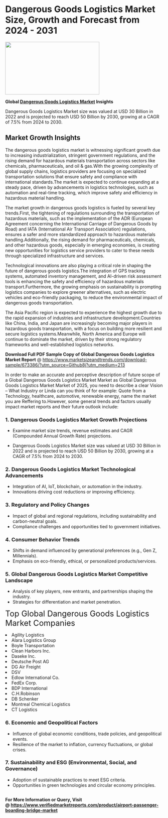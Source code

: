 <H1>Dangerous Goods Logistics Market Size, Growth and Forecast from 2024 - 2031</H1><img class="aligncenter size-medium wp-image-584254" src="https://thirdeyenews.in/wp-content/uploads/2024/09/Global-Market-Research-300x168.jpeg" alt="" width="300" height="168" /><p><strong>Global&nbsp;<a href="https://www.marketsizeandtrends.com/download-sample/673386/?utm_source=Github8j?utm_medium=213">Dangerous Goods Logistics Market</a> Insights</strong></p><p>Dangerous Goods Logistics Market size was valued at USD 30 Billion in 2022 and is projected to reach USD 50 Billion by 2030, growing at a CAGR of 7.5% from 2024 to 2030.</p><p><h2>Market Growth Insights</h2> <p>The dangerous goods logistics market is witnessing significant growth due to increasing industrialization, stringent government regulations, and the rising demand for hazardous materials transportation across sectors like chemicals, pharmaceuticals, and oil & gas.With the growing complexity of global supply chains, logistics providers are focusing on specialized transportation solutions that ensure safety and compliance with international standards.The market is expected to continue expanding at a steady pace, driven by advancements in logistics technologies, such as automation and real-time tracking, which improve safety and efficiency in hazardous material handling.</p> <p>The market growth in dangerous goods logistics is fueled by several key trends.First, the tightening of regulations surrounding the transportation of hazardous materials, such as the implementation of the ADR (European Agreement concerning the International Carriage of Dangerous Goods by Road) and IATA (International Air Transport Association) regulations, ensures a safer and more standardized approach to hazardous materials handling.Additionally, the rising demand for pharmaceuticals, chemicals, and other hazardous goods, especially in emerging economies, is creating new opportunities for logistics service providers to cater to these needs through specialized infrastructure and services.</p> <p>Technological innovations are also playing a critical role in shaping the future of dangerous goods logistics.The integration of GPS tracking systems, automated inventory management, and AI-driven risk assessment tools is enhancing the safety and efficiency of hazardous materials transport.Furthermore, the growing emphasis on sustainability is prompting logistics companies to explore greener alternatives, such as electric vehicles and eco-friendly packaging, to reduce the environmental impact of dangerous goods transportation.</p> <p>The Asia Pacific region is expected to experience the highest growth due to the rapid expansion of industries and infrastructure development.Countries like China, India, and Japan are increasingly becoming major players in hazardous goods transportation, with a focus on building more resilient and secure logistics systems.Meanwhile, North America and Europe will continue to dominate the market, driven by their strong regulatory frameworks and well-established logistics networks.</p> <p><span class=""><strong>Download Full PDF Sample Copy of Global Dangerous Goods Logistics Market Report</strong> @ <a href="https://www.marketsizeandtrends.com/download-sample/673386/?utm_source=Github8j?utm_medium=213" target="_blank">https://www.marketsizeandtrends.com/download-sample/673386/?utm_source=Github8j?utm_medium=213</a></span></p><p>In order to make an accurate and perceptive description of future scope of a Global&nbsp;Dangerous Goods Logistics Market Market as Global&nbsp;Dangerous Goods Logistics Market Market of 2025, you need to describe a clear Vision &ndash; What Industry or Linda can you think of for example: Quote from a Technology, healthcare, automotive, renewable energy, name the market you are Reffering to.However, some general trends and factors usually impact market reports and their future outlook include:</p><h3>1.&nbsp;<strong>Dangerous Goods Logistics Market Growth Projections</strong></h3><ul><li>Examine market size trends, revenue estimates and CAGR (Compounded Annual Growth Rate) projections.</li><li><p>Dangerous Goods Logistics Market size was valued at USD 30 Billion in 2022 and is projected to reach USD 50 Billion by 2030, growing at a CAGR of 7.5% from 2024 to 2030.</p></li></ul><h3>2.&nbsp;<strong>Dangerous Goods Logistics Market Technological Advancements</strong></h3><ul><li>Integration of AI, IoT, blockchain, or automation in the industry.</li><li>Innovations driving cost reductions or improving efficiency.</li></ul><h3>3.&nbsp;<strong>Regulatory and Policy Changes</strong></h3><ul><li>Impact of global and regional regulations, including sustainability and carbon-neutral goals.</li><li>Compliance challenges and opportunities tied to government initiatives.</li></ul><h3>4.&nbsp;<strong>Consumer Behavior Trends</strong></h3><ul><li>Shifts in demand influenced by generational preferences (e.g., Gen Z, Millennials).</li><li>Emphasis on eco-friendly, ethical, or personalized products/services.</li></ul><h3>5.&nbsp;<strong>Global Dangerous Goods Logistics Market Competitive Landscape</strong></h3><ul><li>Analysis of key players, new entrants, and partnerships shaping the industry.</li><li>Strategies for differentiation and market penetration.</li></ul><p data-pm-slice="1 1 []"><span style="color: inherit; font-family: inherit; font-size: 25px;">Top Global Dangerous Goods Logistics Market Companies</span></p><div class="" data-test-id=""><p><li>Agility Logistics</li><li> Alara Logistics Group</li><li> Boyle Transportation</li><li> Clean Harbors Inc.</li><li> Daseke Inc.</li><li> Deutsche Post AG</li><li> DG Air Freight</li><li> DSV</li><li> Edlow International Co.</li><li> FedEx Corp.</li><li> BDP International</li><li> C.H.Robinson</li><li> DB Schenker</li><li> Montreal Chemical Logistics</li><li> CT Logistics</li></p></div><h3>6.&nbsp;<strong>Economic and Geopolitical Factors</strong></h3><ul><li>Influence of global economic conditions, trade policies, and geopolitical events.</li><li>Resilience of the market to inflation, currency fluctuations, or global crises.</li></ul><h3>7.&nbsp;<strong>Sustainability and ESG (Environmental, Social, and Governance)</strong></h3><ul><li>Adoption of sustainable practices to meet ESG criteria.</li><li>Opportunities in green technologies and circular economy principles.</li></ul><h2><strong style="font-size: 14px;">For More Information or Query, Visit @&nbsp;</strong><a style="background-color: #ffffff; font-size: 14px;" href="https://www.marketsizeandtrends.com/report/dangerous-goods-logistics-market/" target="_blank">https://www.verifiedmarketreports.com/product/airport-passenger-boarding-bridge-market</a></h2>